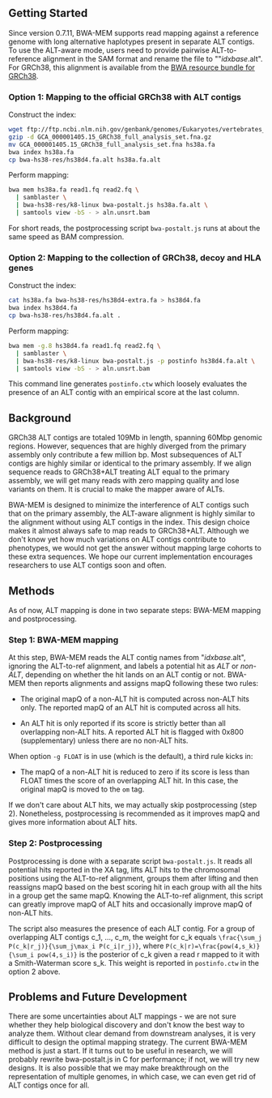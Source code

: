 ## Getting Started

Since version 0.7.11, BWA-MEM supports read mapping against a reference genome
with long alternative haplotypes present in separate ALT contigs. To use the
ALT-aware mode, users need to provide pairwise ALT-to-reference alignment in the
SAM format and rename the file to ""*idxbase*.alt". For GRCh38, this alignment is
available from the [BWA resource bundle for GRCh38][res].

### Option 1: Mapping to the official GRCh38 with ALT contigs

Construct the index:
```sh
wget ftp://ftp.ncbi.nlm.nih.gov/genbank/genomes/Eukaryotes/vertebrates_mammals/Homo_sapiens/GRCh38/seqs_for_alignment_pipelines/GCA_000001405.15_GRCh38_full_analysis_set.fna.gz
gzip -d GCA_000001405.15_GRCh38_full_analysis_set.fna.gz
mv GCA_000001405.15_GRCh38_full_analysis_set.fna hs38a.fa
bwa index hs38a.fa
cp bwa-hs38-res/hs38d4.fa.alt hs38a.fa.alt
```

Perform mapping:
```sh
bwa mem hs38a.fa read1.fq read2.fq \
  | samblaster \
  | bwa-hs38-res/k8-linux bwa-postalt.js hs38a.fa.alt \
  | samtools view -bS - > aln.unsrt.bam
```
For short reads, the postprocessing script `bwa-postalt.js` runs at about the
same speed as BAM compression.

### Option 2: Mapping to the collection of GRCh38, decoy and HLA genes

Construct the index:
```sh
cat hs38a.fa bwa-hs38-res/hs38d4-extra.fa > hs38d4.fa
bwa index hs38d4.fa
cp bwa-hs38-res/hs38d4.fa.alt .
```
Perform mapping:
```sh
bwa mem -g.8 hs38d4.fa read1.fq read2.fq \
  | samblaster \
  | bwa-hs38-res/k8-linux bwa-postalt.js -p postinfo hs38d4.fa.alt \
  | samtools view -bS - > aln.unsrt.bam
```
This command line generates `postinfo.ctw` which loosely evaluates the presence
of an ALT contig with an empirical score at the last column.

## Background

GRCh38 ALT contigs are totaled 109Mb in length, spanning 60Mbp genomic regions.
However, sequences that are highly diverged from the primary assembly only
contribute a few million bp. Most subsequences of ALT contigs are highly similar
or identical to the primary assembly. If we align sequence reads to GRCh38+ALT
treating ALT equal to the primary assembly, we will get many reads with zero
mapping quality and lose variants on them. It is crucial to make the mapper
aware of ALTs.

BWA-MEM is designed to minimize the interference of ALT contigs such that on the
primary assembly, the ALT-aware alignment is highly similar to the alignment
without using ALT contigs in the index. This design choice makes it almost
always safe to map reads to GRCh38+ALT. Although we don't know yet how much
variations on ALT contigs contribute to phenotypes, we would not get the answer
without mapping large cohorts to these extra sequences. We hope our current
implementation encourages researchers to use ALT contigs soon and often.

## Methods

As of now, ALT mapping is done in two separate steps: BWA-MEM mapping and
postprocessing.

### Step 1: BWA-MEM mapping

At this step, BWA-MEM reads the ALT contig names from "*idxbase*.alt", ignoring
the ALT-to-ref alignment, and labels a potential hit as *ALT* or *non-ALT*,
depending on whether the hit lands on an ALT contig or not. BWA-MEM then reports
alignments and assigns mapQ following these two rules:

 * The original mapQ of a non-ALT hit is computed across non-ALT hits only.
   The reported mapQ of an ALT hit is computed across all hits.

 * An ALT hit is only reported if its score is strictly better than all
   overlapping non-ALT hits. A reported ALT hit is flagged with 0x800
   (supplementary) unless there are no non-ALT hits.

When option `-g FLOAT` is in use (which is the default), a third rule kicks in:

 * The mapQ of a non-ALT hit is reduced to zero if its score is less than FLOAT
   times the score of an overlapping ALT hit. In this case, the original mapQ is
   moved to the `om` tag.

If we don't care about ALT hits, we may actually skip postprocessing (step 2).
Nonetheless, postprocessing is recommended as it improves mapQ and gives more
information about ALT hits.

### Step 2: Postprocessing

Postprocessing is done with a separate script `bwa-postalt.js`. It reads all
potential hits reported in the XA tag, lifts ALT hits to the chromosomal
positions using the ALT-to-ref alignment, groups them after lifting and then
reassigns mapQ based on the best scoring hit in each group with all the hits in
a group get the same mapQ. Knowing the ALT-to-ref alignment, this script can
greatly improve mapQ of ALT hits and occasionally improve mapQ of non-ALT hits.

The script also measures the presence of each ALT contig. For a group of
overlapping ALT contigs c_1, ..., c_m, the weight for c_k equals `\frac{\sum_j
P(c_k|r_j)}{\sum_j\max_i P(c_i|r_j)}`, where `P(c_k|r)=\frac{pow(4,s_k)}{\sum_i
pow(4,s_i)}` is the posterior of c_k given a read r mapped to it with a
Smith-Waterman score s_k. This weight is reported in `postinfo.ctw` in the
option 2 above.

## Problems and Future Development

There are some uncertainties about ALT mappings - we are not sure whether they
help biological discovery and don't know the best way to analyze them. Without
clear demand from downstream analyses, it is very difficult to design the
optimal mapping strategy. The current BWA-MEM method is just a start. If it
turns out to be useful in research, we will probably rewrite bwa-postalt.js in C
for performance; if not, we will try new designs. It is also possible that we
may make breakthrough on the representation of multiple genomes, in which case,
we can even get rid of ALT contigs once for all.

[res]: https://sourceforge.net/projects/bio-bwa/files/
[sb]: https://github.com/GregoryFaust/samblaster
